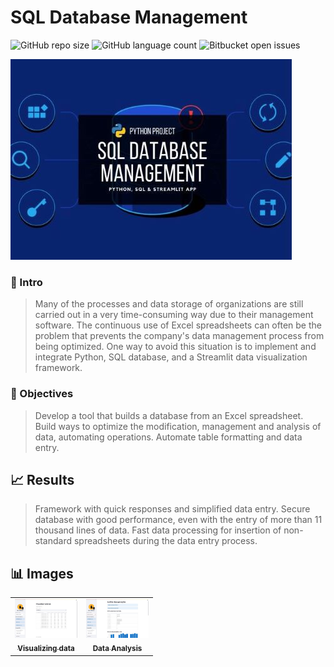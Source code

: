 # SQL Database Management

<!---Esses são exemplos. Veja https://shields.io para outras pessoas ou para personalizar este conjunto de escudos. Você pode querer incluir dependências, status do projeto e informações de licença aqui--->

![GitHub repo size](https://img.shields.io/badge/REPO%20SIZE-4800kb-green)
![GitHub language count](https://img.shields.io/badge/LANGUAGES-2-green)
![Bitbucket open issues](https://img.shields.io/badge/OPEN%20ISSUES-NO%20ISSUES-green)

<img src="project-image.jpg" alt=" ">


### :speech_balloon: Intro

> Many of the processes and data storage of organizations are still carried out in a very time-consuming way due to their management software.
  The continuous use of Excel spreadsheets can often be the problem that prevents the company's data management process from being optimized.
  One way to avoid this situation is to implement and integrate Python, SQL database, and a Streamlit data visualization framework.

### :rocket: Objectives

> Develop a tool that builds a database from an Excel spreadsheet.
> Build ways to optimize the modification, management and analysis of data, automating operations.
> Automate table formatting and data entry.

## :chart_with_upwards_trend: Results

> Framework with quick responses and simplified data entry.
> Secure database with good performance, even with the entry of more than 11 thousand lines of data.
> Fast data processing for insertion of non-standard spreadsheets during the data entry process.

## :bar_chart: Images

<table>
  <tr>
    <td align="center">
      <a href="image-1.jpg"">
        <img src="image-1.jpg" width="100px;" alt=" "/><br>
        <sub>
          <b>Visualizing data</b>
        </sub>
      </a>
    </td>
    <td align="center">
      <a href="image-2.jpg">
        <img src="image-2.jpg" width="100px;" alt=" "/><br>
        <sub>
          <b>Data Analysis</b>
        </sub>
      </a>
    </td>
</table>
